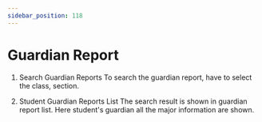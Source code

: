 ```yaml
---
sidebar_position: 118
---
```

 
# Guardian Report
1. Search Guardian Reports
To search the guardian report, have to select the class, section.

2. Student Guardian Reports List
The search result is shown in guardian report list. Here student's guardian all the major information are shown.